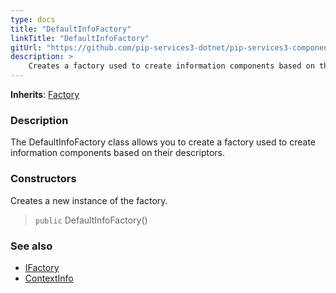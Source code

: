 ```yaml
---
type: docs
title: "DefaultInfoFactory"
linkTitle: "DefaultInfoFactory"
gitUrl: "https://github.com/pip-services3-dotnet/pip-services3-components-dotnet"
description: >
    Creates a factory used to create information components based on their descriptors.
---
```


**Inherits**: [Factory](../../build/factory)

### Description

The DefaultInfoFactory class allows you to create a factory used to create information components based on their descriptors.

### Constructors
Creates a new instance of the factory.

> `public` DefaultInfoFactory()
 
### See also 

- [IFactory](../../build/ifactory)
- [ContextInfo](../../info/context_info)
